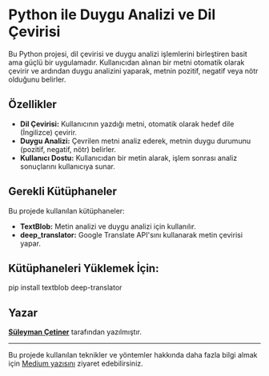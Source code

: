 # Python ile Duygu Analizi ve Dil Çevirisi

Bu Python projesi, dil çevirisi ve duygu analizi işlemlerini birleştiren basit ama güçlü bir uygulamadır. Kullanıcıdan alınan bir metni otomatik olarak çevirir ve ardından duygu analizini yaparak, metnin pozitif, negatif veya nötr olduğunu belirler.

## Özellikler

- **Dil Çevirisi:** Kullanıcının yazdığı metni, otomatik olarak hedef dile (İngilizce) çevirir.
- **Duygu Analizi:** Çevrilen metni analiz ederek, metnin duygu durumunu (pozitif, negatif, nötr) belirler.
- **Kullanıcı Dostu:** Kullanıcıdan bir metin alarak, işlem sonrası analiz sonuçlarını kullanıcıya sunar.


## Gerekli Kütüphaneler

Bu projede kullanılan kütüphaneler:

- **TextBlob:** Metin analizi ve duygu analizi için kullanılır.
- **deep_translator:** Google Translate API'sını kullanarak metin çevirisi yapar.


## Kütüphaneleri Yüklemek İçin:

pip install textblob deep-translator


## Yazar

[**Süleyman Çetiner**](https://medium.com/@suleymancetiner81) tarafından yazılmıştır.

---

Bu projede kullanılan teknikler ve yöntemler hakkında daha fazla bilgi almak için [Medium yazısını](https://suleymancetiner81.medium.com/python-ile-duygu-analizi-ve-dil-%C3%A7evirisini-birle%C5%9Ftirmek-ac2fcd84c1e7) ziyaret edebilirsiniz.
